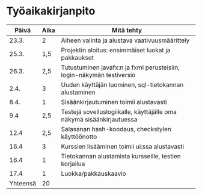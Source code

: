 # Työaikakirjanpito

Päivä | Aika | Mitä tehty
------|------|-----------
23.3.| 2 | Aiheen valinta ja alustava vaativuusmäärittely
25.3.|1,5| Projektin aloitus: ensimmäiset luokat ja pakkaukset
26.3.|2,5| Tutustuminen javafx:n ja fxml perusteisiin, login-näkymän testiversio
2.4.|3| Uuden käyttäjän luominen, sql-tietokannan alustaminen
8.4.|1| Sisäänkirjautuminen toimii alustavasti
9.4|2,5| Testejä sovelluslogiikalle, käyttäjälle oma näkymä sisäänkirjautuessa
12.4|2,5| Salasanan hash-koodaus, checkstylen käyttöönotto
16.4|3| Kurssien lisääminen toimii ui:ssa alustavasti
16.4|1| Tietokannan alustamista kursseille, testien korjailua
17.4|1| Luokka/pakkauskaavio
Yhteensä|20|   
